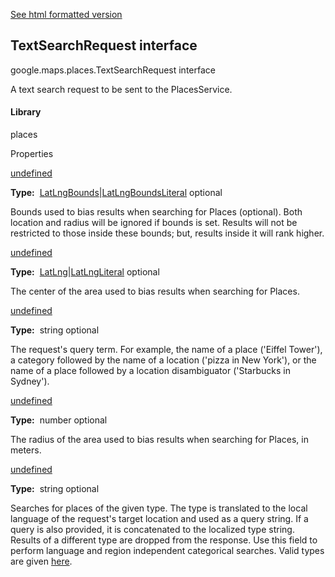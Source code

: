 [See html formatted version](https://huasofoundries.github.io/google-maps-documentation/TextSearchRequest.html)

TextSearchRequest interface
---------------------------

google.maps.places.TextSearchRequest interface

A text search request to be sent to the PlacesService.

#### Library

places

Properties

[undefined](#TextSearchRequest.bounds)

**Type:**  [LatLngBounds](/maps/documentation/javascript/reference/3.40/coordinates#LatLngBounds)|[LatLngBoundsLiteral](/maps/documentation/javascript/reference/3.40/coordinates#LatLngBoundsLiteral) optional

Bounds used to bias results when searching for Places (optional). Both location and radius will be ignored if bounds is set. Results will not be restricted to those inside these bounds; but, results inside it will rank higher.

[undefined](#TextSearchRequest.location)

**Type:**  [LatLng](/maps/documentation/javascript/reference/3.40/coordinates#LatLng)|[LatLngLiteral](/maps/documentation/javascript/reference/3.40/coordinates#LatLngLiteral) optional

The center of the area used to bias results when searching for Places.

[undefined](#TextSearchRequest.query)

**Type:**  string optional

The request's query term. For example, the name of a place ('Eiffel Tower'), a category followed by the name of a location ('pizza in New York'), or the name of a place followed by a location disambiguator ('Starbucks in Sydney').

[undefined](#TextSearchRequest.radius)

**Type:**  number optional

The radius of the area used to bias results when searching for Places, in meters.

[undefined](#TextSearchRequest.type)

**Type:**  string optional

Searches for places of the given type. The type is translated to the local language of the request's target location and used as a query string. If a query is also provided, it is concatenated to the localized type string. Results of a different type are dropped from the response. Use this field to perform language and region independent categorical searches. Valid types are given [here](/maps/documentation/places/supported_types).